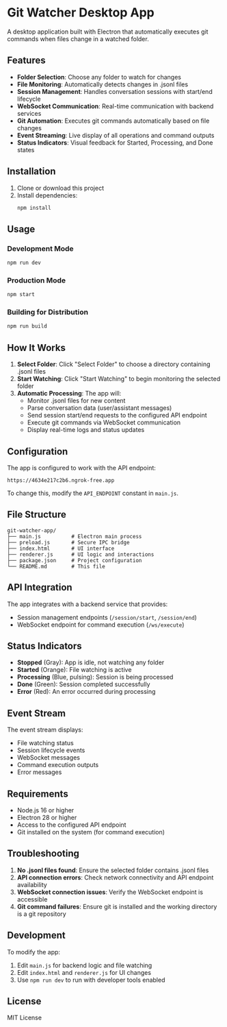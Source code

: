 # Git Watcher Desktop App

A desktop application built with Electron that automatically executes git commands when files change in a watched folder.

## Features

- **Folder Selection**: Choose any folder to watch for changes
- **File Monitoring**: Automatically detects changes in .jsonl files
- **Session Management**: Handles conversation sessions with start/end lifecycle
- **WebSocket Communication**: Real-time communication with backend services
- **Git Automation**: Executes git commands automatically based on file changes
- **Event Streaming**: Live display of all operations and command outputs
- **Status Indicators**: Visual feedback for Started, Processing, and Done states

## Installation

1. Clone or download this project
2. Install dependencies:
   ```bash
   npm install
   ```

## Usage

### Development Mode
```bash
npm run dev
```

### Production Mode
```bash
npm start
```

### Building for Distribution
```bash
npm run build
```

## How It Works

1. **Select Folder**: Click "Select Folder" to choose a directory containing .jsonl files
2. **Start Watching**: Click "Start Watching" to begin monitoring the selected folder
3. **Automatic Processing**: The app will:
   - Monitor .jsonl files for new content
   - Parse conversation data (user/assistant messages)
   - Send session start/end requests to the configured API endpoint
   - Execute git commands via WebSocket communication
   - Display real-time logs and status updates

## Configuration

The app is configured to work with the API endpoint:
```
https://4634e217c2b6.ngrok-free.app
```

To change this, modify the `API_ENDPOINT` constant in `main.js`.

## File Structure

```
git-watcher-app/
├── main.js          # Electron main process
├── preload.js       # Secure IPC bridge
├── index.html       # UI interface
├── renderer.js      # UI logic and interactions
├── package.json     # Project configuration
└── README.md        # This file
```

## API Integration

The app integrates with a backend service that provides:
- Session management endpoints (`/session/start`, `/session/end`)
- WebSocket endpoint for command execution (`/ws/execute`)

## Status Indicators

- **Stopped** (Gray): App is idle, not watching any folder
- **Started** (Orange): File watching is active
- **Processing** (Blue, pulsing): Session is being processed
- **Done** (Green): Session completed successfully
- **Error** (Red): An error occurred during processing

## Event Stream

The event stream displays:
- File watching status
- Session lifecycle events
- WebSocket messages
- Command execution outputs
- Error messages

## Requirements

- Node.js 16 or higher
- Electron 28 or higher
- Access to the configured API endpoint
- Git installed on the system (for command execution)

## Troubleshooting

1. **No .jsonl files found**: Ensure the selected folder contains .jsonl files
2. **API connection errors**: Check network connectivity and API endpoint availability
3. **WebSocket connection issues**: Verify the WebSocket endpoint is accessible
4. **Git command failures**: Ensure git is installed and the working directory is a git repository

## Development

To modify the app:
1. Edit `main.js` for backend logic and file watching
2. Edit `index.html` and `renderer.js` for UI changes
3. Use `npm run dev` to run with developer tools enabled

## License

MIT License

